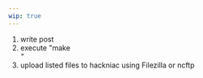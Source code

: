 ```yaml
---
wip: true
---
```

1. write post
2. execute "make <address of post>"
3. upload listed files to hackniac using Filezilla or ncftp
